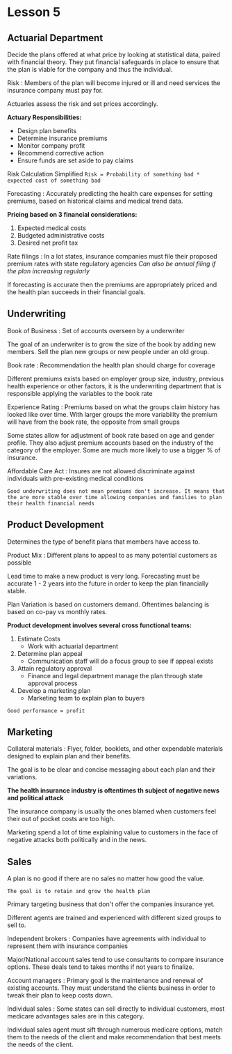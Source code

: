# Lesson 5
## Actuarial Department 

Decide the plans offered at what price by looking at statistical data, paired with financial theory. They put financial safeguards in place to ensure that the plan is viable for the company and thus the individual.


Risk
: Members of the plan will become injured or ill and need services the insurance company must pay for.

Actuaries assess the risk and set prices accordingly.

**Actuary Responsibilities:**
* Design plan benefits 
* Determine insurance premiums
* Monitor company profit
* Recommend corrective action 
* Ensure funds are set aside to pay claims

Risk Calculation Simplified
`Risk = Probability of something bad * expected cost of something bad` 

Forecasting
: Accurately predicting the health care expenses for setting premiums, based on historical claims and medical trend data.

**Pricing based on 3 financial considerations:**
1. Expected medical costs
2. Budgeted administrative costs
3. Desired net profit tax

Rate filings
: In a lot states, insurance companies must file their proposed premium rates with state regulatory agencies *Can also be annual filing if the plan increasing regularly*

If forecasting is accurate then the premiums are appropriately priced and the health plan succeeds in their financial goals.


## Underwriting 

Book of Business
: Set of accounts overseen by a underwriter

The goal of an underwriter is to grow the size of the book by adding new members. Sell the plan new groups or new people under an old group. 

Book rate
: Recommendation the health plan should charge for coverage 

Different premiums exists based on employer group size, industry, previous health experience or other factors, it is the underwriting department that is responsible applying the variables to the book rate

Experience Rating
: Premiums based on what the groups claim history has looked like over time. With larger groups the more variability the premium will have from the book rate, the opposite from small groups

Some states allow for adjustment of book rate based on age and gender profile. They also adjust premium accounts based on the industry of the category of the employer. Some are much more likely to use a bigger % of insurance.

Affordable Care Act
: Insures are not allowed discriminate against individuals with pre-existing medical conditions

`Good underwriting does not mean premiums don't increase. It means that the are more stable over time allowing companies and families to plan their health financial needs`

## Product Development 

Determines the type of benefit plans that members have access to.

Product Mix
: Different plans to appeal to as many potential customers as possible

Lead time to make a new product is very long. Forecasting must be accurate 1 - 2 years into the future in order to keep the plan financially stable.

Plan Variation is based on customers demand. Oftentimes balancing is based on co-pay vs monthly rates.

**Product development involves several cross functional teams:**
1. Estimate Costs
    * Work with actuarial department
2. Determine plan appeal
    * Communication staff will do a focus group to see if appeal exists
3. Attain regulatory approval
    * Finance and legal department manage the plan through state approval process  
4. Develop a marketing plan
    * Marketing team to explain plan to buyers

`Good performance = profit`


## Marketing

Collateral materials
: Flyer, folder, booklets, and other expendable materials designed to explain plan and their benefits. 

The goal is to be clear and concise messaging about each plan and their variations.

**The health insurance industry is oftentimes th subject of negative news and political attack**

The insurance company is usually the ones blamed when customers feel their out of pocket costs are too high.

Marketing spend a lot of time explaining value to customers in the face of negative attacks both politically and in the news.

## Sales

A plan is no good if there are no sales no matter how good the value.

`The goal is to retain and grow the health plan`

Primary targeting business that don't offer the companies insurance yet.

Different agents are trained and experienced with different sized groups to sell to.

Independent brokers
: Companies have agreements with individual to represent them with insurance companies

Major/National account sales tend to use consultants to compare insurance options. These deals tend to takes months if not years to finalize.

Account managers
: Primary goal is the maintenance and renewal of existing accounts. They must understand the clients business in order to tweak their plan to keep costs down.

Individual sales
: Some states can sell directly to individual customers, most medicare advantages sales are in this category.

Individual sales agent must sift through numerous medicare options, match them to the needs of the client and make recommendation that best meets the needs of the client.
